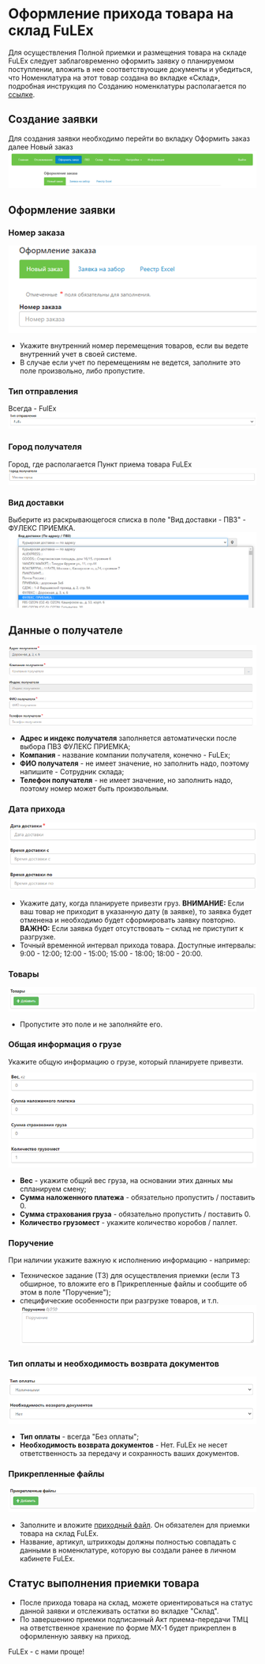 # Оформление прихода товара на склад FuLEx

Для осуществления Полной приемки и размещения товара на складе FuLEx следует заблаговременно оформить заявку о планируемом поступлении, вложить в нее соответствующие документы и убедиться, что Номенклатура на этот товар создана во вкладке «Склад», подробная инструкция по Созданию номенклатуры располагается по [ссылке](nomenclature.md).

## Создание заявки
Для создания заявки необходимо перейти во вкладку Оформить заказ далее Новый заказ
![new_order](img/new_order.png)

## Оформление заявки
### Номер заказа

![order](img/order_number.png)

- Укажите внутренний номер перемещения товаров, если вы ведете внутренний учет в своей системе.
- В случае если учет по перемещениям не ведется, заполните это поле произвольно, либо пропустите. 

### Тип отправления
Всегда - FulEx
![delivery_fulex](img/delivery_fulex.png) 

### Город получателя
Город, где располагается Пункт приема товара FuLEx
![receiver](img/delivery_city_moscow.png)

### Вид доставки
Выберите из раскрывающегося списка в поле "Вид доставки - ПВЗ" - ФУЛЕКС ПРИЕМКА.
![deployed](img/deployed_data_receiver.png)


## Данные о получателе

![pick_up_company](img/pick_up_company.png)

- **Адрес и индекс получателя** заполняется автоматически после выбора ПВЗ ФУЛЕКС ПРИЕМКА;
- **Компания** - название компании получателя, конечно - FuLEx;
- **ФИО получателя** - не имеет значение, но заполнить надо, поэтому напишите - Сотрудник склада;
- **Телефон получателя** - не имеет значение, но заполнить надо, поэтому номер может быть произвольным.

### Дата прихода

![arrival_date](img/arrival_date.png)

- Укажите дату, когда планируете привезти груз.
  **ВНИМАНИЕ:**  Если ваш товар не приходит в указанную дату (в заявке), то заявка будет отменена и необходимо будет сформировать заявку повторно.  
  **ВАЖНО:** Если заявка будет отсутствовать – склад не приступит к разгрузке.
- Точный временной интервал прихода товара. Доступные интервалы: 9:00 - 12:00; 12:00 - 15:00; 15:00 - 18:00; 18:00 - 20:00.

### Товары

![product](img/product.png)

- Пропустите это поле и не заполняйте его.

### Общая информация о грузе
Укажите общую информацию о грузе, который планируете привезти.

![invoice_infogoods](img/invoice_infogoods.png)

- **Вес** - укажите общий вес груза, на основании этих данных мы спланируем смену; 
- **Сумма наложенного платежа** - обязательно пропустить / поставить 0. 
- **Сумма страхования груза** - обязательно пропустить / поставить 0.
- **Количество грузомест** - укажите количество  коробов / паллет. 

### Поручение
При наличии укажите важную к исполнению информацию - например:  
- Техническое задание (ТЗ) для осуществления приемки (если ТЗ обширное, то вложите его в Прикрепленные файлы и сообщите об этом в поле "Поручение");
- специфические особенности при разгрузке товаров, и т.п. 
![poruch](img/poruch.png)

### Тип оплаты и необходимость возврата документов 
![tip_payment](img/tip_payment.png)
- **Тип оплаты** - всегда "Без оплаты";
- **Необходимость возврата документов** - Нет. FuLEx не несет ответственность за передачу и сохранность ваших документов. 

### Прикрепленные файлы

![files](img/attached_files.png)

- Заполните и вложите [приходный файл](https://docs.google.com/spreadsheets/d/e/2PACX-1vQcQGDyTZbOqW1uIjP6A953COyJRQUYuOA7yYIsu2Sb9K28bEUIDH07UppzLmas5zMaa3BTl34J_1Fs/pub?output=xlsx). Он обязателен для приемки товара на склад FuLEx.
- Название, артикул, штрихкоды должны полностью совпадать с данными в номенклатуре, которую вы создали ранее в личном кабинете FuLEx. 

## Статус выполнения приемки товара
- После прихода товара на склад, можете ориентироваться на статус данной заявки и отслеживать остатки во вкладке "Склад". 
- По завершению приемки подписанный Акт приема-передачи ТМЦ на ответственное хранение по форме МХ-1 будет прикреплен в оформленную заявку на приход.

FuLEx - с нами проще!